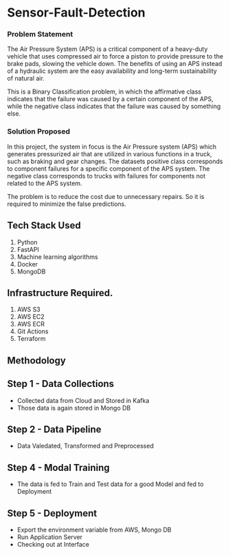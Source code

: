 # Sensor-Fault-Detection

### Problem Statement
The Air Pressure System (APS) is a critical component of a heavy-duty vehicle that uses compressed air to force a piston to provide pressure to the brake pads, slowing the vehicle down. The benefits of using an APS instead of a hydraulic system are the easy availability and long-term sustainability of natural air.

This is a Binary Classification problem, in which the affirmative class indicates that the failure was caused by a certain component of the APS, while the negative class
indicates that the failure was caused by something else.

### Solution Proposed 
In this project, the system in focus is the Air Pressure system (APS) which generates pressurized air that are utilized in various functions in a truck, such as braking and gear changes. The datasets positive class corresponds to component failures for a specific component of the APS system. The negative class corresponds to trucks with failures for components not related to the APS system.

The problem is to reduce the cost due to unnecessary repairs. So it is required to minimize the false predictions.


## Tech Stack Used
1. Python 
2. FastAPI 
3. Machine learning algorithms
4. Docker
5. MongoDB


## Infrastructure Required.

1. AWS S3
2. AWS EC2
3. AWS ECR
4. Git Actions
5. Terraform

## Methodology


## Step 1 - Data Collections

- Collected data from Cloud and Stored in Kafka
- Those data is again stored in Mongo DB


## Step 2 - Data Pipeline

- Data Valedated, Transformed and Preprocessed

## Step 4 - Modal Training

- The data is fed to Train and Test data for a good Model and fed to Deployment

## Step 5 - Deployment

- Export the environment variable from AWS, Mongo DB
- Run Application Server
- Checking out at Interface